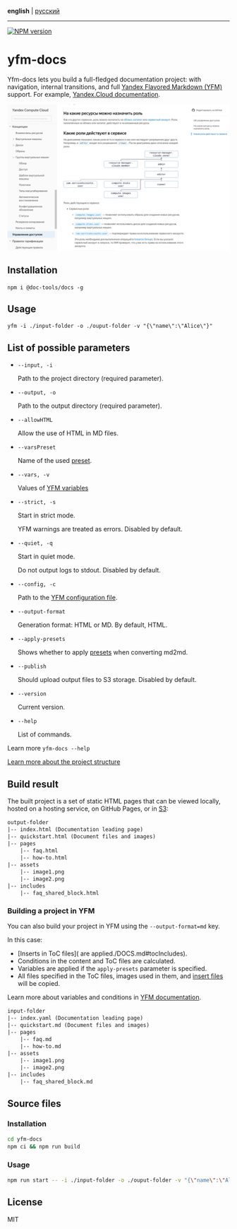 **english** | [русский](https://github.com/yandex-cloud/yfm-docs/blob/master/README.ru.md)
- - -

[![NPM version](https://img.shields.io/npm/v/@doc-tools/docs.svg?style=flat)](https://www.npmjs.org/package/@doc-tools/docs)

# yfm-docs

Yfm-docs lets you build a full-fledged documentation project: with navigation, internal transitions, and full
[Yandex Flavored Markdown (YFM)](https://www.npmjs.com/package/@doc-tools/transform) support. For example, [Yandex.Cloud documentation](https://cloud.yandex.ru/docs).

![Example of displaying a documentation page](docsAssets/overview.jpg)

## Installation

```shell script
npm i @doc-tools/docs -g
```

## Usage

```shell script
yfm -i ./input-folder -o ./ouput-folder -v "{\"name\":\"Alice\"}"
```

## List of possible parameters

- `--input, -i`

    Path to the project directory (required parameter).

- `--output, -o`

    Path to the output directory (required parameter).

- `--allowHTML`

    Allow the use of HTML in MD files.

- `--varsPreset`

    Name of the used [preset](./DOCS.md#presets).

- `--vars, -v`

    Values of [YFM variables](https://github.com/yandex-cloud/yfm-transform/blob/master/DOCS.md#vars)

- `--strict, -s`

    Start in strict mode.

    YFM warnings are treated as errors. Disabled by default.

- `--quiet, -q`

    Start in quiet mode.

    Do not output logs to stdout. Disabled by default.

- `--config, -c`

    Path to the [YFM configuration file](./DOCS.md#config).

- `--output-format`

    Generation format: HTML or MD. By default, HTML.

- `--apply-presets`

    Shows whether to apply [presets](./DOCS.md#presets) when converting md2md.

- `--publish`

    Should upload output files to S3 storage. Disabled by default.

- `--version`

    Current version.

- `--help`

    List of commands.

Learn more `yfm-docs --help`

[Learn more about the project structure](./DOCS.md)

## Build result

The built project is a set of static HTML pages that can be viewed locally, hosted on a hosting service,
on GitHub Pages, or in [S3](https://cloud.yandex.ru/services/storage):

```
output-folder
|-- index.html (Documentation leading page)
|-- quickstart.html (Document files and images)
|-- pages
    |-- faq.html
    |-- how-to.html
|-- assets
    |-- image1.png
    |-- image2.png
|-- includes
    |-- faq_shared_block.html
```

### Building a project in YFM

You can also build your project in YFM using the `--output-format=md` key.

In this case:

- [Inserts in ToC files]( are applied./DOCS.md#tocIncludes).
- Conditions in the content and ToC files are calculated.
- Variables are applied if the `apply-presets` parameter is specified.
- All files specified in the ToC files, images used in them, and [insert files](https://github.com/yandex-cloud/yfm-transform/blob/master/DOCS.md#includes) will be copied.

Learn more about variables and conditions in [YFM documentation](https://github.com/yandex-cloud/yfm-transform/blob/master/DOCS.md#vars).

```
input-folder
|-- index.yaml (Documentation leading page)
|-- quickstart.md (Document files and images)
|-- pages
    |-- faq.md
    |-- how-to.md
|-- assets
    |-- image1.png
    |-- image2.png
|-- includes
    |-- faq_shared_block.md
```

## Source files

### Installation

```bash
cd yfm-docs
npm ci && npm run build
```

### Usage

```bash
npm run start -- -i ./input-folder -o ./ouput-folder -v "{\"name\":\"Alice\"}"
```

## License

MIT
